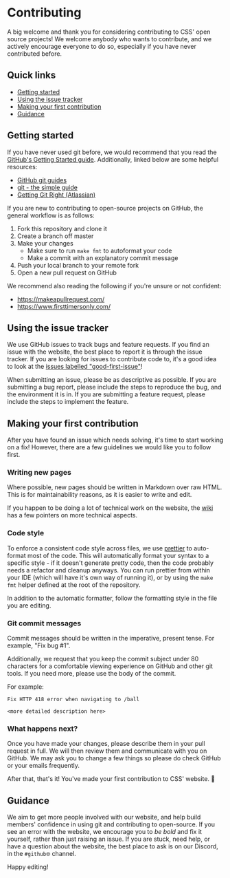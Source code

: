 # Contributing

A big welcome and thank you for considering contributing to CSS' open source projects! We welcome anybody who wants to contribute, and we actively encourage everyone to do so, especially if you have never contributed before.

## Quick links
* [Getting started](#getting-started)
* [Using the issue tracker](#using-the-issue-tracker)
* [Making your first contribution](#making-your-first-contribution)
* [Guidance](#guidance)

## Getting started

If you have never used git before, we would recommend that you read the [GitHub's Getting Started guide](https://guides.github.com/introduction/getting-started-with-git/). Additionally, linked below are some helpful resources:

* [GitHub git guides](https://github.com/git-guides)
* [git - the simple guide](https://rogerdudler.github.io/git-guide/)
* [Getting Git Right (Atlassian)](https://www.atlassian.com/git/)

If you are new to contributing to open-source projects on GitHub, the general workflow is as follows:
1. Fork this repository and clone it
2. Create a branch off master
3. Make your changes
    - Make sure to run `make fmt` to autoformat your code
    - Make a commit with an explanatory commit message
5. Push your local branch to your remote fork
6. Open a new pull request on GitHub

We recommend also reading the following if you're unsure or not confident:

* https://makeapullrequest.com/
* https://www.firsttimersonly.com/

## Using the issue tracker

We use GitHub issues to track bugs and feature requests. If you find an issue with the website, the best place to report it is through the issue tracker. If you are looking for issues to contribute code to, it's a good idea to look at the [issues labelled "good-first-issue"](https://github.com/CSSUoB/cssuob.github.io/issues?q=is%3Aissue+is%3Aopen+sort%3Aupdated-desc+label%3Agood-first-issue)!

When submitting an issue, please be as descriptive as possible. If you are submitting a bug report, please include the steps to reproduce the bug, and the environment it is in. If you are submitting a feature request, please include the steps to implement the feature.

## Making your first contribution

After you have found an issue which needs solving, it's time to start working on a fix! However, there are a few guidelines we would like you to follow first.

### Writing new pages

Where possible, new pages should be written in Markdown over raw HTML. This is for maintainability reasons, as it is easier to write and edit. 

If you happen to be doing a lot of technical work on the website, the [wiki](https://github.com/CSSUoB/cssuob.github.io/wiki) has a few pointers on more technical aspects.


### Code style

To enforce a consistent code style across files, we use [prettier](https://prettier.io/)
to auto-format most of the code. This will automatically format your syntax to
a specific style - if it doesn't generate pretty code, then the code probably
needs a refactor and cleanup anyways. You can run prettier from within your IDE
(which will have it's own way of running it), or by using the `make fmt` helper
defined at the root of the repository.

In addition to the automatic formatter, follow the formatting style in the file
you are editing.

### Git commit messages

Commit messages should be written in the imperative, present tense. For example, "Fix bug #1".

Additionally, we request that you keep the commit subject under 80 characters for a comfortable viewing experience on GitHub and other git tools. If you need more, please use the body of the commit.

For example:
```
Fix HTTP 418 error when navigating to /ball

<more detailed description here>
```

### What happens next?

Once you have made your changes, please describe them in your pull request in full. We will then review them and communicate with you on GitHub. We may ask you to change a few things so please do check GitHub or your emails frequently.

After that, that's it! You've made your first contribution to CSS' website. 🎉

## Guidance

We aim to get more people involved with our website, and help build members' confidence in using git and contributing to open-source. If you see an error with the website, we encourage you to *be bold* and fix it yourself, rather than just raising an issue. If you are stuck, need help, or have a question about the website, the best place to ask is on our Discord, in the `#github🌐` channel.

Happy editing!
